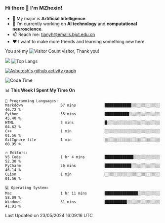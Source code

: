 ### Hi there 👋 I'm MZhexin!

- 💬 My major is **Artificial Intelligence**.
- 🔭 I’m currently working on **AI technology** and **computational neuroscience**.
- 📫 Reach me: <tianyh@emails.bjut.edu.cn> 
- :heart: I want to make more friends and learning something new here.

You are my ![Visitor Count](https://profile-counter.glitch.me/MZhexin/count.svg) visitor, Thank you!

 ![](https://github-readme-stats.vercel.app/api?username=MZhexin&show_icons=true&theme=transparent) ![Top Langs](https://github-readme-stats.vercel.app/api/top-langs/?username=MZhexin&layout=compact&theme=tokyonight) 

[![Ashutosh's github activity graph](https://github-readme-activity-graph.vercel.app/graph?username=MZhexin)](https://github.com/ashutosh00710/github-readme-activity-graph)



<!--START_SECTION:waka-->
![Code Time](http://img.shields.io/badge/Code%20Time-276%20hrs%2041%20mins-blue)

📊 **This Week I Spent My Time On** 

```text
💬 Programming Languages: 
Markdown                 57 mins             ████████████░░░░░░░░░░░░░   46.72 % 
Python                   55 mins             ███████████░░░░░░░░░░░░░░   45.40 % 
HTML                     5 mins              █░░░░░░░░░░░░░░░░░░░░░░░░   04.62 % 
C++                      1 min               ░░░░░░░░░░░░░░░░░░░░░░░░░   01.56 % 
GitIgnore file           1 min               ░░░░░░░░░░░░░░░░░░░░░░░░░   00.95 % 

🔥 Editors: 
VS Code                  1 hr 4 mins         █████████████░░░░░░░░░░░░   52.30 % 
PyCharm                  56 mins             ████████████░░░░░░░░░░░░░   46.14 % 
CLion                    1 min               ░░░░░░░░░░░░░░░░░░░░░░░░░   01.56 % 

💻 Operating System: 
Mac                      1 hr 11 mins        ███████████████░░░░░░░░░░   58.09 % 
Windows                  51 mins             ██████████░░░░░░░░░░░░░░░   41.91 % 
```


 Last Updated on 23/05/2024 16:09:16 UTC
<!--END_SECTION:waka-->


